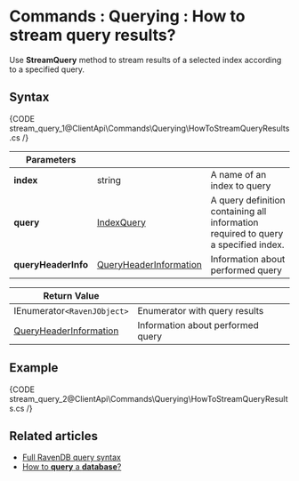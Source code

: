 # Commands : Querying : How to stream query results?

Use **StreamQuery** method to stream results of a selected index according to a specified query.

## Syntax

{CODE stream_query_1@ClientApi\Commands\Querying\HowToStreamQueryResults.cs /}

| Parameters | | |
| ------------- | ------------- | ----- |
| **index** | string | A name of an index to query |
| **query** | [IndexQuery]() | A query definition containing all information required to query a specified index. |
| **queryHeaderInfo** | [QueryHeaderInformation ](../../../glossary/query-header-information) | Information about performed query |

| Return Value | |
| ------------- | ----- |
| IEnumerator`<RavenJObject>` | Enumerator with query results |
| [QueryHeaderInformation ](../../../glossary/query-header-information) | Information about performed query |

## Example

{CODE stream_query_2@ClientApi\Commands\Querying\HowToStreamQueryResults.cs /}

## Related articles

- [Full RavenDB query syntax](../../../indexes/querying/full-query-syntax) 
- [How to **query** a **database**?](../../../client-api/commands/querying/how-to-query-a-database)